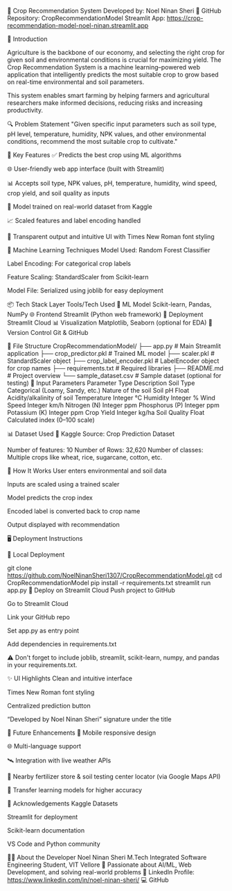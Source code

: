 🌾 Crop Recommendation System
Developed by: Noel Ninan Sheri
🔗 GitHub Repository: CropRecommendationModel
Streamlit App: https://crop-recommendation-model-noel-ninan.streamlit.app


📌 Introduction

Agriculture is the backbone of our economy, and selecting the right crop for given soil and environmental conditions is crucial for maximizing yield. The Crop Recommendation System is a machine learning–powered web application that intelligently predicts the most suitable crop to grow based on real-time environmental and soil parameters.

This system enables smart farming by helping farmers and agricultural researchers make informed decisions, reducing risks and increasing productivity.

🔍 Problem Statement
"Given specific input parameters such as soil type, pH level, temperature, humidity, NPK values, and other environmental conditions, recommend the most suitable crop to cultivate."

🚀 Key Features
✅ Predicts the best crop using ML algorithms

🌐 User-friendly web app interface (built with Streamlit)

📊 Accepts soil type, NPK values, pH, temperature, humidity, wind speed, crop yield, and soil quality as inputs

🔁 Model trained on real-world dataset from Kaggle

📈 Scaled features and label encoding handled

📄 Transparent output and intuitive UI with Times New Roman font styling

🧠 Machine Learning Techniques
Model Used: Random Forest Classifier

Label Encoding: For categorical crop labels

Feature Scaling: StandardScaler from Scikit-learn

Model File: Serialized using joblib for easy deployment

📦 Tech Stack
Layer	Tools/Tech Used
🧠 ML Model	Scikit-learn, Pandas, NumPy
🌐 Frontend	Streamlit (Python web framework)
🧰 Deployment	Streamlit Cloud
📊 Visualization	Matplotlib, Seaborn (optional for EDA)
📁 Version Control	Git & GitHub

📁 File Structure
CropRecommendationModel/
├── app.py                    # Main Streamlit application
├── crop_predictor.pkl        # Trained ML model
├── scaler.pkl                # StandardScaler object
├── crop_label_encoder.pkl    # LabelEncoder object for crop names
├── requirements.txt          # Required libraries
├── README.md                 # Project overview
└── sample_dataset.csv        # Sample dataset (optional for testing)
🧪 Input Parameters
Parameter	Type	Description
Soil Type	Categorical (Loamy, Sandy, etc.)	Nature of the soil
Soil pH	Float	Acidity/alkalinity of soil
Temperature	Integer	°C
Humidity	Integer	%
Wind Speed	Integer	km/h
Nitrogen (N)	Integer	ppm
Phosphorus (P)	Integer	ppm
Potassium (K)	Integer	ppm
Crop Yield	Integer	kg/ha
Soil Quality	Float	Calculated index (0–100 scale)

📊 Dataset Used
📁 Kaggle Source: Crop Prediction Dataset

Number of features: 10
Number of Rows: 32,620
Number of classes: Multiple crops like wheat, rice, sugarcane, cotton, etc.

🎯 How It Works
User enters environmental and soil data

Inputs are scaled using a trained scaler

Model predicts the crop index

Encoded label is converted back to crop name

Output displayed with recommendation

🖥 Deployment Instructions

🔹 Local Deployment

git clone https://github.com/NoelNinanSheri1307/CropRecommendationModel.git
cd CropRecommendationModel
pip install -r requirements.txt
streamlit run app.py
🔹 Deploy on Streamlit Cloud
Push project to GitHub

Go to Streamlit Cloud

Link your GitHub repo

Set app.py as entry point

Add dependencies in requirements.txt

⚠️ Don't forget to include joblib, streamlit, scikit-learn, numpy, and pandas in your requirements.txt.

✨ UI Highlights
Clean and intuitive interface

Times New Roman font styling

Centralized prediction button

“Developed by Noel Ninan Sheri” signature under the title

📜 Future Enhancements
📱 Mobile responsive design

🌐 Multi-language support

🛰 Integration with live weather APIs

📍 Nearby fertilizer store & soil testing center locator (via Google Maps API)

🧠 Transfer learning models for higher accuracy

🙌 Acknowledgements
Kaggle Datasets

Streamlit for deployment

Scikit-learn documentation

VS Code and Python community

👨‍💻 About the Developer
Noel Ninan Sheri
M.Tech Integrated Software Engineering Student, VIT Vellore
📍 Passionate about AI/ML, Web Development, and solving real-world problems
🔗 LinkedIn Profile: https://www.linkedin.com/in/noel-ninan-sheri/
💻 GitHub

